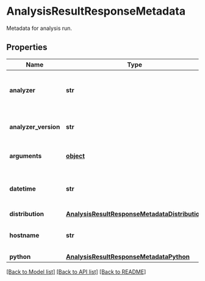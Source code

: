 # AnalysisResultResponseMetadata

Metadata for analysis run.
## Properties
Name | Type | Description | Notes
------------ | ------------- | ------------- | -------------
**analyzer** | **str** | Analyzer name which handled analysis. |
**analyzer_version** | **str** | Version of analyzer handling analysis. |
**arguments** | [**object**](.md) | Arguments passed to analyzer. |
**datetime** | **str** | Date and time of analysis end in ISO format. |
**distribution** | [**AnalysisResultResponseMetadataDistribution**](AnalysisResultResponseMetadataDistribution.md) |  |
**hostname** | **str** | Pod name where the analysis was done. |
**python** | [**AnalysisResultResponseMetadataPython**](AnalysisResultResponseMetadataPython.md) |  |

[[Back to Model list]](../README.md#documentation-for-models) [[Back to API list]](../README.md#documentation-for-api-endpoints) [[Back to README]](../README.md)
